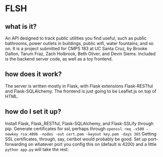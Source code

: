# FLSH
## what is it?
An API designed to track public utilities you find useful,
such as public bathrooms, power outlets in buildings,
public wifi, water fountains, and so on. It is a project
submitted for CMPS 183 at UC Santa Cruz, by Brooke Dalton,
Tarum Fraz, Zach Holbrook, Beth Oliver, and Devin Siems.
Included is the backend server code, as well as a toy
frontend.

## how does it work?
The server is written mostly in Flask, with Flask
extensions Flask-RESTful and Flask-SQLAlchemy.
The frontend is just going to be Leaflet.js on top of
HTML.

## how do I set it up?
Install Flask, Flask_RESTful, Flask-SQLAlchemy,
and Flask-SSLify through pip. Generate certificates for ssl,
perhaps through
`openssl req -x509 -newkey rsa:4096 -nodes -out cert.pem -keyout key.pem -days 365`
Getting SSL certificates, through, say, certbot would probably be good.
Set up port-forwarding on whatever port you config this on (default is 4200) and 
a little `python app.py` will take the rest.
